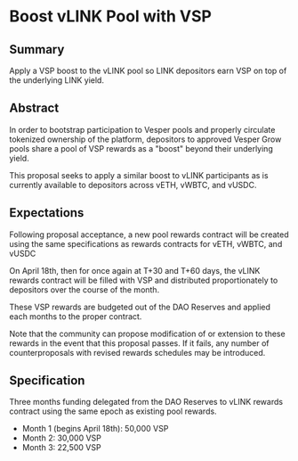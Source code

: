 # Boost vLINK Pool with VSP

## Summary
Apply a VSP boost to the vLINK pool so LINK depositors earn VSP on top of the underlying LINK yield.

## Abstract
In order to bootstrap participation to Vesper pools and properly circulate tokenized ownership of the platform, depositors to approved Vesper Grow pools share a pool of VSP rewards as a "boost" beyond their underlying yield. 

This proposal seeks to apply a similar boost to vLINK participants as is currently available to depositors across vETH, vWBTC, and vUSDC.

## Expectations
Following proposal acceptance, a new pool rewards contract will be created using the same specifications as rewards contracts for vETH, vWBTC, and vUSDC

On April 18th, then for once again at T+30 and T+60 days, the vLINK rewards contract will be filled with VSP and distributed proportionately to depositors over the course of the month.

These VSP rewards are budgeted out of the DAO Reserves and applied each months to the proper contract.

Note that the community can propose modification of or extension to these rewards in the event that this proposal passes. If it fails, any number of counterproposals with revised rewards schedules may be introduced.

## Specification
Three months funding delegated from the DAO Reserves to vLINK rewards contract using the same epoch as existing pool rewards.

* Month 1 (begins April 18th): 50,000 VSP
* Month 2: 30,000 VSP
* Month 3: 22,500 VSP
